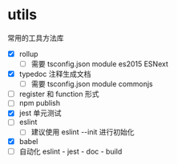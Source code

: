 # utils
常用的工具方法库

- [x] rollup
  - [ ] 需要 tsconfig.json module es2015 ESNext
- [x] typedoc 注释生成文档
  - [ ] 需要 tsconfig.json module commonjs
- [ ] register 和 function 形式
- [ ] npm publish
- [x] jest 单元测试
- [ ] eslint
  - [ ] 建议使用 eslint --init 进行初始化
- [x] babel
- [ ] 自动化 eslint - jest - doc - build
